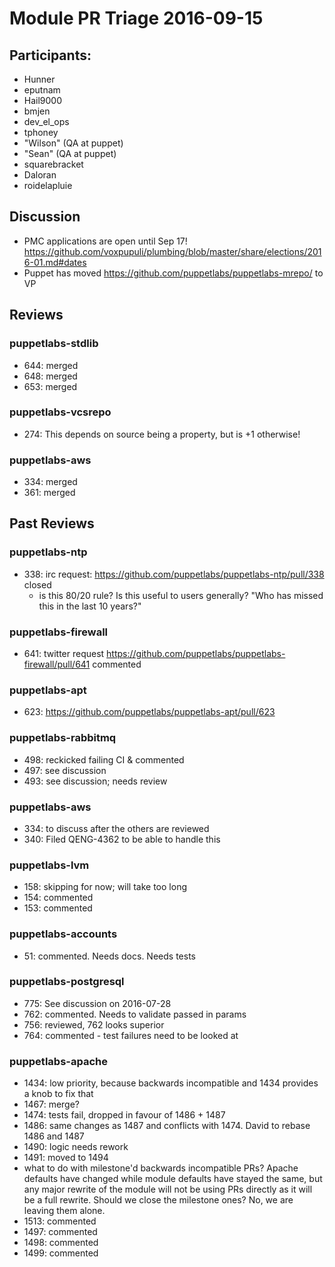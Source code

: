  # Module PR Triage 2016-09-15

## Participants:
* Hunner
* eputnam
* Hail9000
* bmjen
* dev_el_ops
* tphoney
* "Wilson" (QA at puppet)
* "Sean" (QA at puppet)
* squarebracket
* Daloran
* roidelapluie

## Discussion
* PMC applications are open until Sep 17! https://github.com/voxpupuli/plumbing/blob/master/share/elections/2016-01.md#dates
* Puppet has moved https://github.com/puppetlabs/puppetlabs-mrepo/ to VP

## Reviews
### puppetlabs-stdlib
* 644: merged
* 648: merged
* 653: merged

### puppetlabs-vcsrepo
* 274: This depends on source being a property, but is +1 otherwise!

### puppetlabs-aws
* 334: merged
* 361: merged

## Past Reviews
### puppetlabs-ntp
* 338: irc request:  https://github.com/puppetlabs/puppetlabs-ntp/pull/338 closed
  * is this 80/20 rule? Is this useful to users generally? "Who has missed this in the last 10 years?"

### puppetlabs-firewall
* 641: twitter request https://github.com/puppetlabs/puppetlabs-firewall/pull/641 commented

### puppetlabs-apt
* 623: https://github.com/puppetlabs/puppetlabs-apt/pull/623

### puppetlabs-rabbitmq
* 498: reckicked failing CI & commented
* 497: see discussion
* 493: see discussion; needs review

### puppetlabs-aws
* 334: to discuss after the others are reviewed
* 340: Filed QENG-4362 to be able to handle this

### puppetlabs-lvm
* 158: skipping for now; will take too long
* 154: commented
* 153: commented

### puppetlabs-accounts
* 51: commented. Needs docs. Needs tests

### puppetlabs-postgresql
* 775: See discussion on 2016-07-28
* 762: commented. Needs to validate passed in params
* 756: reviewed, 762 looks superior
* 764: commented - test failures need to be looked at

### puppetlabs-apache
* 1434: low priority, because backwards incompatible and 1434 provides a knob to fix that
* 1467: merge?
* 1474: tests fail, dropped in favour of 1486 + 1487
* 1486: same changes as 1487 and conflicts with 1474. David to rebase 1486 and 1487
* 1490: logic needs rework
* 1491: moved to 1494
* what to do with milestone'd backwards incompatible PRs? Apache defaults have changed while module defaults have stayed the same, but any major rewrite of the module will not be using PRs directly as it will be a full rewrite. Should we close the milestone ones? No, we are leaving them alone.
* 1513: commented
* 1497: commented
* 1498: commented
* 1499: commented



